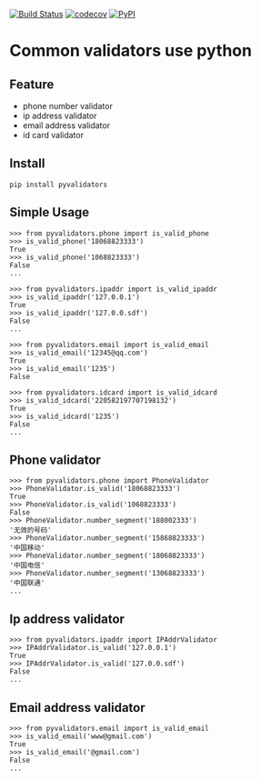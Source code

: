 [![Build Status](https://travis-ci.org/istommao/pyvalidators.svg?branch=master)](https://travis-ci.org/istommao/pyvalidators)
[![codecov](https://codecov.io/gh/istommao/pyvalidators/branch/master/graph/badge.svg)](https://codecov.io/gh/istommao/pyvalidators)
[![PyPI](https://img.shields.io/pypi/v/pyvalidators.svg)](https://pypi.python.org/pypi/pyvalidators)

# Common validators use python

## Feature

* phone number validator
* ip address validator
* email address validator
* id card validator

## Install

    pip install pyvalidators


## Simple Usage

    >>> from pyvalidators.phone import is_valid_phone
    >>> is_valid_phone('18068823333')
    True
    >>> is_valid_phone('1068823333')
    False
    ...

    >>> from pyvalidators.ipaddr import is_valid_ipaddr
    >>> is_valid_ipaddr('127.0.0.1')
    True
    >>> is_valid_ipaddr('127.0.0.sdf')
    False
    ...

    >>> from pyvalidators.email import is_valid_email
    >>> is_valid_email('12345@qq.com')
    True
    >>> is_valid_email('1235')
    False

    >>> from pyvalidators.idcard import is_valid_idcard
    >>> is_valid_idcard('220582197707198132')
    True
    >>> is_valid_idcard('1235')
    False
    ...

## Phone validator

    >>> from pyvalidators.phone import PhoneValidator
    >>> PhoneValidator.is_valid('18068823333')
    True
    >>> PhoneValidator.is_valid('1068823333')
    False
    >>> PhoneValidator.number_segment('188002333')
    '无效的号码'
    >>> PhoneValidator.number_segment('15868823333')
    '中国移动'
    >>> PhoneValidator.number_segment('18068823333')
    '中国电信'
    >>> PhoneValidator.number_segment('13068823333')
    '中国联通'
    ...


## Ip address validator

    >>> from pyvalidators.ipaddr import IPAddrValidator
    >>> IPAddrValidator.is_valid('127.0.0.1')
    True
    >>> IPAddrValidator.is_valid('127.0.0.sdf')
    False
    ...

## Email address validator

    >>> from pyvalidators.email import is_valid_email
    >>> is_valid_email('www@gmail.com')
    True
    >>> is_valid_email('@gmail.com')
    False
    ...
